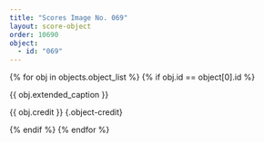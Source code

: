 ```yaml
---
title: "Scores Image No. 069"
layout: score-object
order: 10690
object:
  - id: "069"
---
```


{% for obj in objects.object_list %}
{% if obj.id == object[0].id %}

{{ obj.extended_caption }}

{{ obj.credit }} {.object-credit}

{% endif %}
{% endfor %}
